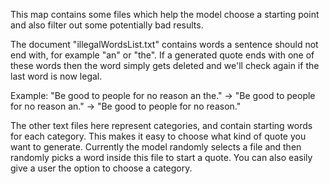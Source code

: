 This map contains some files which help the model choose a starting point and also filter out some potentially bad results.

The document "illegalWordsList.txt" contains words a sentence should not end with, for example "an" or "the". 
If a generated quote ends with one of these words then the word simply gets deleted and we'll check again if the last word is now legal.

Example: "Be good to people for no reason an the." -> "Be good to people for no reason an." -> "Be good to people for no reason."

The other text files here represent categories, and contain starting words for each category. This makes it easy to choose what kind of quote you want to generate. 
Currently the model randomly selects a file and then randomly picks a word inside this file to start a quote. You can also easily give a user the option to choose a category.

